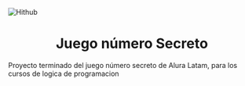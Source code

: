 ![Hithub](https://logos-world.net/wp-content/uploads/2020/11/GitHub-Logo.png)

<h1 align="center"> Juego número Secreto </h1>
<p>Proyecto terminado del juego número secreto de Alura Latam, para los cursos de logica de programacion</p>
